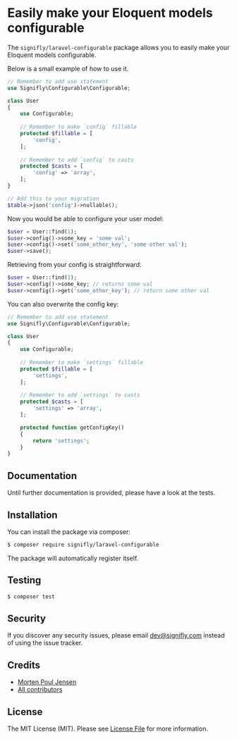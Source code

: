 # Easily make your Eloquent models configurable

The `signifly/laravel-configurable` package allows you to easily make your Eloquent models configurable.

Below is a small example of how to use it.

```php
// Remember to add use statement
use Signifly\Configurable\Configurable;

class User
{
    use Configurable;
    
    // Remember to make `config` fillable
    protected $fillable = [
        'config',
    ];
    
    // Remember to add `config` to casts
    protected $casts = [
        'config' => 'array',
    ];
}
```

```php
// Add this to your migration
$table->json('config')->nullable();
```

Now you would be able to configure your user model:

```php
$user = User::find(1);
$user->config()->some_key = 'some val';
$user->config()->set('some_other_key', 'some other val');
$user->save();
```

Retrieving from your config is straightforward:

```php
$user = User::find(1);
$user->config()->some_key; // returns some val
$user->config()->get('some_other_key'); // return some other val
```

You can also overwrite the config key:

```php
// Remember to add use statement
use Signifly\Configurable\Configurable;

class User
{
    use Configurable;
    
    // Remember to make `settings` fillable
    protected $fillable = [
        'settings',
    ];
    
    // Remember to add `settings` to casts
    protected $casts = [
        'settings' => 'array',
    ];

    protected function getConfigKey()
    {
        return 'settings';
    }
}
```

## Documentation
Until further documentation is provided, please have a look at the tests.

## Installation

You can install the package via composer:

```bash
$ composer require signifly/laravel-configurable
```

The package will automatically register itself.

## Testing
```bash
$ composer test
```

## Security

If you discover any security issues, please email dev@signifly.com instead of using the issue tracker.

## Credits

- [Morten Poul Jensen](https://github.com/pactode)
- [All contributors](../../contributors)

## License

The MIT License (MIT). Please see [License File](LICENSE.md) for more information.
